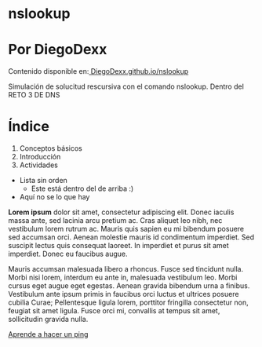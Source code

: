 # nslookup
# Por DiegoDexx
Contenido disponible en:[ DiegoDexx.github.io/nslookup](https://diegodexx.github.io/nslookup/)

Simulación de solucitud rescursiva con el comando nslookup.
Dentro del RETO 3 DE DNS

# Índice
1. Conceptos básicos
1. Introducción
1. Actividades

* Lista sin orden
  * Este está dentro del de arriba :)
* Aquí no se lo que hay


**Lorem ipsum** dolor sit amet, consectetur adipiscing elit. Donec iaculis massa ante, sed lacinia arcu pretium ac. Cras aliquet leo nibh, nec vestibulum lorem rutrum ac. Mauris quis sapien eu mi bibendum posuere sed accumsan orci. Aenean molestie mauris id condimentum imperdiet. Sed suscipit lectus quis consequat laoreet. In imperdiet et purus sit amet imperdiet. Donec eu faucibus augue.

Mauris accumsan malesuada libero a rhoncus. Fusce sed tincidunt nulla. Morbi nisi lorem, interdum eu ante in, malesuada vestibulum leo. Morbi cursus eget augue eget egestas. Aenean gravida bibendum urna a finibus. Vestibulum ante ipsum primis in faucibus orci luctus et ultrices posuere cubilia Curae; Pellentesque ligula lorem, porttitor fringilla consectetur non, feugiat sit amet ligula. Fusce orci mi, convallis at tempus sit amet, sollicitudin gravida nulla. 

[Aprende a hacer un ping](actividad1.md)
